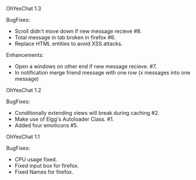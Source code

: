 OhYesChat 1.3

BugFixes:

* Scroll didn't move down if new message recieve #8.
* Total message in tab broken in firefox #6.
* Replace HTML entities to avoid XSS attacks.

Enhancements:
* Open a windows on other end if new message recieve. #7.
* In notification merge friend message with one row (x messages into one message)

OhYesChat 1.2

BugFixes:

* Conditionally extending views will break during caching #2.
* Make use of Elgg's Autoloader Class. #1.
* Added four emoticons #5.

OhYesChat 1.1 

BugFixes:

* CPU usage fixed.
* Fixed input box for firefox.
* Fixed Names for firefox.